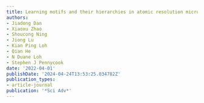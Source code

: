 ```yaml
---
title: Learning motifs and their hierarchies in atomic resolution microscopy
authors:
- Jiadong Dan
- Xiaoxu Zhao
- Shoucong Ning
- Jiong Lu
- Kian Ping Loh
- Qian He
- N Duane Loh
- Stephen J Pennycook
date: '2022-04-01'
publishDate: '2024-04-24T13:53:25.034782Z'
publication_types:
- article-journal
publication: '*Sci Adv*'
---
```

